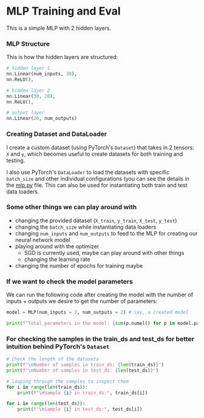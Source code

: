 # MLP Training and Eval

This is a simple MLP with 2 hidden layers.

### MLP Structure

This is how the hidden layers are structured:

```python
# hidden layer 1
nn.Linear(num_inputs, 30),
nn.ReLU(),

# hidden layer 2
nn.Linear(30, 20),
nn.ReLU(),

# output layer
nn.Linear(20, num_outputs)
```

### Creating Dataset and DataLoader

I create a custom dataset (using PyTorch's `Dataset`) that takes in 2 tensors: `X` and `y`, which becomes useful to create datasets for both training and testing.

I also use PyTorch's `DataLoader` to load the datasets with specific `batch_size` and other individual configurations (you can see the details in the [mlp.py](./mlp.py) file. This can also be used for instantiating both train and test data loaders.

### Some other things we can play around with
- changing the provided dataset (`X_train`, `y_train`, `X_test`, `y_test`)
- changing the `batch_size` while instantiating data loaders
- changing `num_inputs` and `num_outputs` to feed to the MLP for creating our neural network model
- playing around with the optimizer
    - SGD is currently used, maybe can play around with other things
    - changing the learning rate
- changing the number of epochs for training maybe

### If we want to check the model parameters

We can run the following code after creating the model with the number of inputs + outputs we desire to get the number of parameters:

```python
model = MLP(num_inputs = 2, num_outputs = 2) # say, a created model

print(f"Total parameters in the model: {sum(p.numel() for p in model.parameters() if p.requires_grad)}")

```

### For checking the samples in the train_ds and test_ds for better intuition behind PyTorch's `Dataset`

```python
# Check the length of the datasets
print(f"\nNumber of samples in train_ds: {len(train_ds)}")
print(f"\nNumber of samples in test_ds: {len(test_ds)}")

# looping through the samples to inspect them
for i in range(len(train_ds)):
    print(f"\nSample {i} in train_ds:", train_ds[i])

for i in range(len(test_ds)):
    print(f"\nSample {i} in test_ds:", test_ds[i])
```
